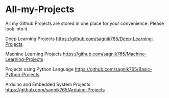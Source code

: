 # All-my-Projects
All my Github Projects are stored in one place for your convenience. Please look into it

Deep Learning Projects    https://github.com/sagnik765/Deep-Learning-Projects

Machine Learning Projects    https://github.com/sagnik765/Machine-Learning-Projects

Projects using Python Language    https://github.com/sagnik765/Basic-Python-Projects

Arduino and Embedded System Projects    https://github.com/sagnik765/Arduino-Projects
